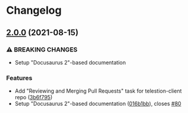 # Changelog

## [2.0.0](https://www.github.com/wuespace/telestion-docs/compare/v1.3.0...v2.0.0) (2021-08-15)


### ⚠ BREAKING CHANGES

* Setup "Docusaurus 2"-based documentation

### Features

* Add "Reviewing and Merging Pull Requests" task for telestion-client repo ([3b6f795](https://www.github.com/wuespace/telestion-docs/commit/3b6f795d46f50837dea8c66df5d0c12f001ac7e7))
* Setup "Docusaurus 2"-based documentation ([016b1bb](https://www.github.com/wuespace/telestion-docs/commit/016b1bb82f45e017e637be970fc4dc363ffb8177)), closes [#80](https://www.github.com/wuespace/telestion-docs/issues/80)
